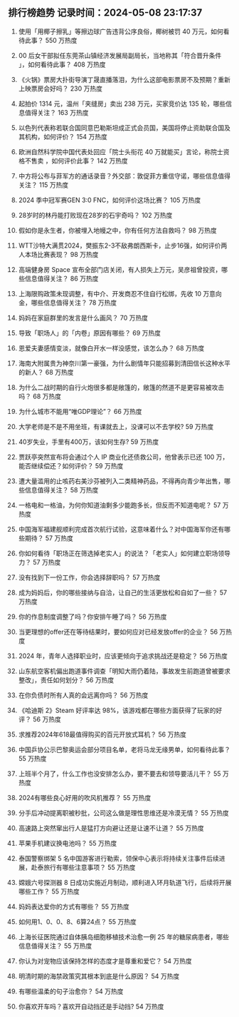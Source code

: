 
## 排行榜趋势 记录时间：2024-05-08 23:17:37
  
  1. 使用「用椰子擦乳」等擦边球广告违背公序良俗，椰树被罚 40 万元，如何看待此事？ 550 万热度
    
  2. 00 后女干部拟任东莞茶山镇经济发展局副局长，当地称其「符合晋升条件 」，如何看待此事？ 408 万热度
    
  3. 《火锅》票房大扑街导演丁晟直播落泪，为什么这部电影票房不及预期？重新上映票房会好吗？ 230 万热度
    
  4. 起拍价 1314 元，温州「夹缝房」卖出 238 万元，买家竞价达 135 轮，哪些信息值得关注？ 163 万热度
    
  5. 以色列代表称若联合国同意巴勒斯坦成正式会员国，美国将停止资助联合国及其机构，如何评价？ 154 万热度
    
  6. 欧洲自然科学院中国代表处回应「院士头衔花  40  万就能买」言论，称院士资格不售卖 ，如何评价此事？ 142 万热度
    
  7. 中方将公布与菲军方的通话录音？外交部：敦促菲方重信守诺，哪些信息值得关注？ 115 万热度
    
  8. 2024 季中冠军赛GEN 3:0 FNC，如何评价这场比赛？ 105 万热度
    
  9. 28岁时的林丹能打败现在28岁的石宇奇吗？ 102 万热度
    
  10. 假如你是永生者，你被埋入地幔之中，你有任何方法自救吗？ 98 万热度
    
  11. WTT沙特大满贯2024，樊振东2-3不敌弗朗西斯卡，止步16强，如何评价两人本场比赛表现？ 98 万热度
    
  12. 高端健身房 Space 宣布全部门店关闭，有人损失上万元，吴彦祖曾投资，哪些信息值得关注？ 86 万热度
    
  13. 上海限购政策未现调整，有中介、开发商忍不住自行松绑，先收 10 万意向金，哪些信息值得关注？ 78 万热度
    
  14. 妈妈在家庭群里的发言是什么画风？ 70 万热度
    
  15. 导致「职场人」的「内卷」原因有哪些？ 69 万热度
    
  16. 恩爱夫妻感情变淡，就像白开水一样没感觉，该怎么办？ 68 万热度
    
  17. 海南大附属贵为神奈川第一豪强，为什么剧情年只能招募到清田信长这种水平的新人？ 68 万热度
    
  18. 为什么二战时期的自行火炮很多都是敞篷的，敞篷的然道不是更容易被攻击吗？ 68 万热度
    
  19. 为什么城市不能用“唯GDP理论”？ 66 万热度
    
  20. 大学老师是不是不用坐班，有课就去上，没课可以不去学校? 59 万热度
    
  21. 40岁失业，手里有400万，该如何生存? 59 万热度
    
  22. 贾跃亭突然宣布将会通过个人 IP 商业化还债救公司，他曾表示已还 100 万，能否继续偿还？如何评价？ 59 万热度
    
  23. 遭大量滥用的止咳药右美沙芬被列入二类精神药品，不得再向青少年出售，哪些信息值得关注？ 58 万热度
    
  24. 一格电和一格油，为何你知道油剩多少能跑多长，但反而不知道电呢？ 57 万热度
    
  25. 中国海军福建舰顺利完成首次航行试验，这意味着什么？对中国海军你还有哪些期待？ 57 万热度
    
  26. 你如何看待「职场正在筛选掉老实人」的说法？「老实人」如何建立职场领导力？ 57 万热度
    
  27. 没有找到下一份工作，你会选择辞职吗？ 57 万热度
    
  28. 成为妈妈后，你的哪些接纳与自洽，让自己的生活更放松和自如了一些？ 57 万热度
    
  29. 你的作息制度调整了吗？你安排午睡了吗？ 56 万热度
    
  30. 当更理想的offer还在等待结果时，要如何应对已经发放offer的企业？ 56 万热度
    
  31. 2024 年，青年人选择职业时，应该更倾向于追求挑战还是稳定？ 56 万热度
    
  32. 山东航空客机偏出跑道事件调查「明知大雨仍着陆，事故发生前跑道曾被要求整改」，责任如何划分？ 56 万热度
    
  33. 在你负债时所有人真的会远离你吗？ 56 万热度
    
  34. 《哈迪斯 2》Steam 好评率达 98%，该游戏都在哪些方面获得了玩家的好评？ 56 万热度
    
  35. 求推荐2024年618最值得购买的百元开放式耳机？ 56 万热度
    
  36. 中国乒协公示巴黎奥运会部分项目名单，老将马龙无缘男单，如何看待此事？ 55 万热度
    
  37. 上班半个月了，什么工作也没安排怎么办，要不要去和领导要活儿干？ 55 万热度
    
  38. 2024有哪些良心好用的吹风机推荐？ 55 万热度
    
  39. 分手后冲动提离职被秒批，公司这么做是理性思维还是冷漠无情？ 55 万热度
    
  40. 高速路上突然窜出行人是猛打方向避让还是让速不让道？ 55 万热度
    
  41. 苹果手机建议换电池吗？ 55 万热度
    
  42. 泰国警察绑架 5 名中国游客进行勒索，领保中心表示将持续关注事件后续进展，赴泰旅行有哪些注意事项？ 55 万热度
    
  43. 嫦娥六号探测器 8 日成功实施近月制动，顺利进入环月轨道飞行，后续将开展哪些工作？ 55 万热度
    
  44. 妈妈表达爱你的方式有哪些？ 55 万热度
    
  45. 如何用1、0、0、8、6算24点？ 55 万热度
    
  46. 上海长征医院通过自体胰岛细胞移植技术治愈一例 25 年的糖尿病患者，哪些信息值得关注？ 55 万热度
    
  47. 你认为对宠物应该保持怎样的态度才是尊重和爱它？ 54 万热度
    
  48. 明清时期的海禁政策究其根本到底是什么原因？ 54 万热度
    
  49. 有哪些温柔的句子治愈你？ 54 万热度
    
  50. 你喜欢开车吗？喜欢开自动挡还是手动挡? 54 万热度
    